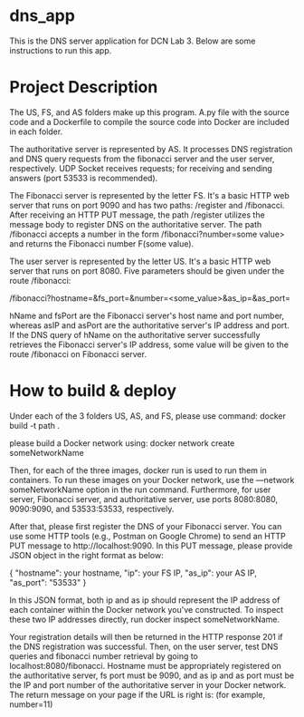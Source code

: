 # dns_app
This is the DNS server application for DCN Lab 3. Below are some instructions to run this app.

# Project Description
The US, FS, and AS folders make up this program. A.py file with the source code and a Dockerfile to compile the source code into Docker are included in each folder.

The authoritative server is represented by AS. It processes DNS registration and DNS query requests from the fibonacci server and the user server, respectively. UDP Socket receives requests; for receiving and sending answers (port 53533 is recommended).

The Fibonacci server is represented by the letter FS. It's a basic HTTP web server that runs on port 9090 and has two paths: /register and /fibonacci. After receiving an HTTP PUT message, the path /register utilizes the message body to register DNS on the authoritative server. The path /fibonacci accepts a number in the form /fibonacci?number=some value> and returns the Fibonacci number F(some value).

The user server is represented by the letter US. It's a basic HTTP web server that runs on port 8080. Five parameters should be given under the route /fibonacci:

/fibonacci?hostname=<hName>&fs_port=<fsPort>&number=<some_value>&as_ip=<asIP>&as_port=<asPort>
  
hName and fsPort are the Fibonacci server's host name and port number, whereas asIP and asPort are the authoritative server's IP address and port. If the DNS query of hName on the authoritative server successfully retrieves the Fibonacci server's IP address, some value will be given to the route /fibonacci on Fibonacci server.

  
# How to build & deploy
  
Under each of the 3 folders US, AS, and FS, please use command:
docker build -t path .
 
please build a Docker network using:
docker network create someNetworkName

Then, for each of the three images, docker run is used to run them in containers. To run these images on your Docker network, use the —network someNetworkName option in the run command. Furthermore, for user server, Fibonacci server, and authoritative server, use ports 8080:8080, 9090:9090, and 53533:53533, respectively.
  
After that, please first register the DNS of your Fibonacci server. You can use some HTTP tools (e.g., Postman on Google Chrome) to send an HTTP PUT message to http://localhost:9090. In this PUT message, please provide JSON object in the right format as below:
  
{
    "hostname": your hostname,
    "ip": your FS IP,
    "as_ip": your AS IP,
    "as_port": "53533"
}
  
In this JSON format, both ip and as ip should represent the IP address of each container within the Docker network you've constructed. To inspect these two IP addresses directly, run docker inspect someNetworkName.
  
Your registration details will then be returned in the HTTP response 201 if the DNS registration was successful. Then, on the user server, test DNS queries and fibonacci number retrieval by going to localhost:8080/fibonacci. Hostname must be appropriately registered on the authoritative server, fs port must be 9090, and as ip and as port must be the IP and port number of the authoritative server in your Docker network. The return message on your page if the URL is right is: (for example, number=11)
  
  
